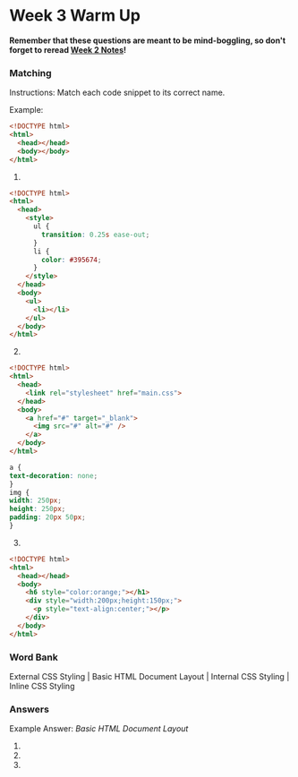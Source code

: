 # Week 3 Warm Up

**Remember that these questions are meant to be mind-boggling, so don't forget to reread [Week 2 Notes](https://ra-coding-club.github.io/week-2/)!**

### Matching

Instructions: Match each code snippet to its correct name.

Example: 
```` HTML 
<!DOCTYPE html>
<html>
  <head></head>
  <body></body>
</html>
````

1. 
```` HTML 
<!DOCTYPE html>
<html>
  <head>
    <style>
      ul {
        transition: 0.25s ease-out;
      }  
      li {
        color: #395674;
      }
    </style>
  </head>
  <body>
    <ul>
      <li></li>
    </ul>
  </body>
</html>
````

2. 
```` HTML
<!DOCTYPE html>
<html>
  <head>
    <link rel="stylesheet" href="main.css">
  </head>
  <body>
    <a href="#" target="_blank">
      <img src="#" alt="#" />
    </a>
  </body>
</html>
````
```` CSS
a {
text-decoration: none;
}
img {
width: 250px;
height: 250px;
padding: 20px 50px;
}
````
3. 
```` HTML
<!DOCTYPE html>
<html>
  <head></head>
  <body>
    <h6 style="color:orange;"></h1>
    <div style="width:200px;height:150px;">
      <p style="text-align:center;"></p>
    </div>
  </body>
</html>
````

### Word Bank

External CSS Styling | Basic HTML Document Layout | Internal CSS Styling | Inline CSS Styling

### Answers

Example Answer: *Basic HTML Document Layout*

1. 

2. 

3. 

